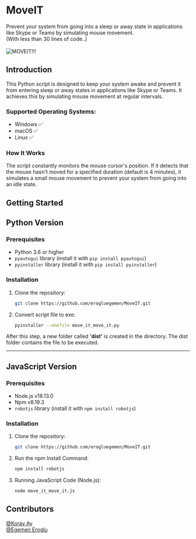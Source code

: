 # MoveIT

Prevent your system from going into a sleep or away state in applications like Skype or Teams by simulating mouse movement.
<br>
(With less than 30 lines of code..)
<br><br>
![MOVEIT!!!](https://github.com/erogluegemen/MoveIT/assets/30879498/2e6736b9-7bd8-4bb7-b6c3-72c42e038de6)


## Introduction

This Python script is designed to keep your system awake and prevent it from entering sleep or away states in applications like Skype or Teams. It achieves this by simulating mouse movement at regular intervals.

### Supported Operating Systems:

- Windows ✅
- macOS   ✅
- Linux   ✅

### How It Works

The script constantly monitors the mouse cursor's position. If it detects that the mouse hasn't moved for a specified duration (default is 4 minutes), it simulates a small mouse movement to prevent your system from going into an idle state.

## Getting Started

## Python Version
### Prerequisites

- Python 3.6 or higher
- `pyautogui` library (install it with `pip install pyautogui`)
- `pyinstaller` library (install it with `pip install pyinstaller`)

### Installation

1. Clone the repository:

   ```bash
   git clone https://github.com/erogluegemen/MoveIT.git
   ```

2. Convert script file to exe:

   ```bash
   pyinstaller --onefile move_it_move_it.py
   ```

<p>After this step, a new folder called <b>'dist'</b> is created in the directory. The dist folder contains the file to be executed.</p>

<hr>

## JavaScript Version
### Prerequisites

- Node.js v18.13.0
- Npm v8.19.3
- `robotjs` library (install it with `npm install robotjs`)

### Installation

1. Clone the repository:

   ```bash
   git clone https://github.com/erogluegemen/MoveIT.git
   ```
2. Run the npm Install Command:

    ```bash
   npm install robotjs
   ```
3. Running JavaScript Code (Node.js): 

    ```bash
   node move_it_move_it.js 
   ```
## Contributors
[@Koray Ay](https://github.com/korayay) <br>
[@Egemen Eroglu](https://github.com/erogluegemen)

